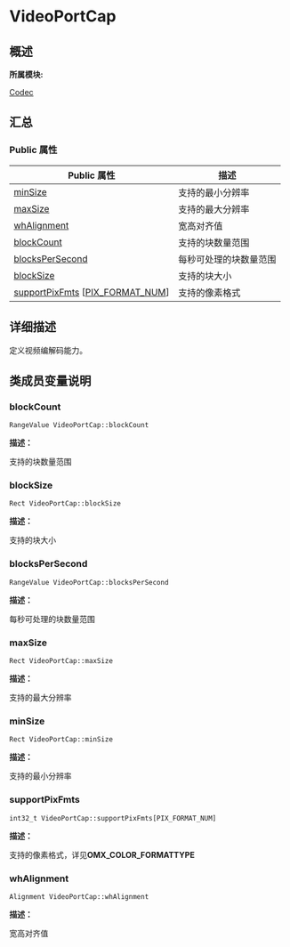 # VideoPortCap


## **概述**

**所属模块:**

[Codec](_codec.md)


## **汇总**


### Public 属性

  | Public&nbsp;属性 | 描述 | 
| -------- | -------- |
| [minSize](#minsize) | 支持的最小分辨率 | 
| [maxSize](#maxsize) | 支持的最大分辨率 | 
| [whAlignment](#whalignment) | 宽高对齐值 | 
| [blockCount](#blockcount) | 支持的块数量范围 | 
| [blocksPerSecond](#blockspersecond) | 每秒可处理的块数量范围 | 
| [blockSize](#blocksize) | 支持的块大小 | 
| [supportPixFmts](#supportpixfmts)&nbsp;[[PIX_FORMAT_NUM](_codec.md#gadb8c6478388b68c09835ebe093a8920a)] | 支持的像素格式 | 


## **详细描述**

定义视频编解码能力。


## **类成员变量说明**


### blockCount

  
```
RangeValue VideoPortCap::blockCount
```

**描述：**

支持的块数量范围


### blockSize

  
```
Rect VideoPortCap::blockSize
```

**描述：**

支持的块大小


### blocksPerSecond

  
```
RangeValue VideoPortCap::blocksPerSecond
```

**描述：**

每秒可处理的块数量范围


### maxSize

  
```
Rect VideoPortCap::maxSize
```

**描述：**

支持的最大分辨率


### minSize

  
```
Rect VideoPortCap::minSize
```

**描述：**

支持的最小分辨率


### supportPixFmts

  
```
int32_t VideoPortCap::supportPixFmts[PIX_FORMAT_NUM]
```

**描述：**

支持的像素格式，详见**OMX_COLOR_FORMATTYPE**


### whAlignment

  
```
Alignment VideoPortCap::whAlignment
```

**描述：**

宽高对齐值

